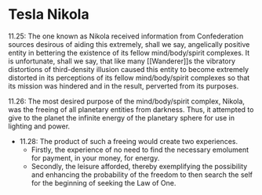 # Tesla Nikola
11.25: The one known as Nikola received information from Confederation sources desirous of aiding this extremely, shall we say, angelically positive entity in bettering the existence of its fellow mind/body/spirit complexes. It is unfortunate, shall we say, that like many [[Wanderer]]s the vibratory distortions of third-density illusion caused this entity to become extremely distorted in its perceptions of its fellow mind/body/spirit complexes so that its mission was hindered and in the result, perverted from its purposes.

11.26: The most desired purpose of the mind/body/spirit complex, Nikola, was the freeing of all planetary entities from darkness. Thus, it attempted to give to the planet the infinite energy of the planetary sphere for use in lighting and power.
- 11.28: The product of such a freeing would create two experiences.  
	- Firstly, the experience of no need to find the necessary emolument for payment, in your money, for energy.  
	- Secondly, the leisure afforded, thereby exemplifying the possibility and enhancing the probability of the freedom to then search the self for the beginning of seeking the Law of One.  
